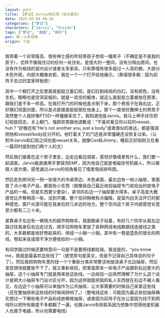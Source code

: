 ```yaml
---
layout: post
title: 【梦记】Jarvis和幻视（有点喜欢）
date: 2025-03-04 08:36
categories: ["梦记"]
characters: ["Jarvis", "Vision"]
tags: ["梦记", "漫威", "碎片"]
pov: 第一人称视角
origin: 个站
---
```


我带着一个非常瘦高、很有绅士感的年轻男孩子参观一幢房子（不确定是不是我的房子），式样不像我住过的任何一处住处。是很大的一整间，没有分隔出房间，也没有作为格挡的室内设计或者太多家具，只有靠墙有很多超过一人高的橱，大部分木色外观，内部大概像衣柜，我在一个一个打开给他展示。（靠墙很多橱：因为前阵子去过的宜家样板房）

其中一个橱打开之后里面直挺挺立着幻视，是幻红剧结局的白幻，没有颜色，没有生机，眼睛也是空洞呆板的，就是一具空的躯体，就这么直挺挺立着被放在那里，跟我们差不多一样高。在我打开门的时候他差点倒下来，那个男孩子在我右边，正好跟幻视面对面，所以差点直接直挺挺倒在他身上。那个一直很优雅绅士的男孩子突然整个人就好像PTSD一样僵硬呆住了。我知道他是Jarvis。我马上伸手扶住把幻视放回去，关上橱门，强颜欢笑跟他道歉说：“不喜欢看见你以前的vessel，huh？”好像还有“He's not another you, just a body”或者类似的表达，都是强调把他和vessel/body区分开的。他盯着关了的门还是非常僵硬还没恢复过来。（认知中Jarvis和幻视之间也是vessel关系，就像Cas和Jimmy，睡前正好刚刚又在看一篇同时提到他们两个人的文）

然后我们接着在这个房子里走，边走边看边调查，感觉好像墙里有什么，我们要一起调查。Jarvis能直接用手掌探测EMF，因为他自己就是电磁信号机器人，所以做猎人很方便。感觉通过Jarvis的视角看见了墙里电线排布图。

然后走到房间另一侧一张很大的书桌旁边，木色桌面，最左边有一格小抽屉，里面放了点小电子产品，都是些小东西（就像我自己最近收拾抽屉专门收拾出的放电子产品的一格，但是东西更少更杂），紧邻的右边一个抽屉要大得多。桌子高度大概感觉比齐臀稍高一些，没到齐腰。整个空间稍微有点偏暗，是室内白天没开灯的那种感觉，窗户光源可能在我身后好几米远的地方。整个空间这个房子内部感觉长宽至少都有二三十米。

紧靠桌子左边有一辆很大的超市购物车，我面朝桌子站着，有好几个同学从我左边路过往我身后右边走过去，顺手往购物车里放了各种网线电线数据线连接线之类的，大多数都是收好卷起来的，绑成一小捆一小捆，其中有一卷是蓝色的很长的网线，卷起来变成很干净方便收拾的一小捆。

有同学路过时候还要特意问一句是不是要把线都给我，我说是的，“you know me，我就是最喜欢这些线了”（感觉原句是英文，但是不记得自己具体说的句子了）。然后我把购物车里的线一个个重新分类非常整洁地放进桌子左边抽屉，然后发现很快就要放不下了，就又重新收拾，把里面原本一些电子产品挪到右边更大的抽屉，这个小抽屉专门就是用来放这些线。一边收拾一边突然理解了为什么这个设计是把大小抽屉专门设计区分开，因为这样就能把我的私人东西放在右边不被人看见，左边这个小抽屉可以单独作为公共抽屉，让大家需要的时候自己来拿这些线（还在整抽屉和这些线的时候闹钟响了。）（整电线这些：可能因为最近收拾抽屉确实想过一下哪些电子产品和线放哪格抽屉，或者因为前阵子在办公室因为找不到网线所以把所有橱差不多都翻了一遍，也跟Jarvis有些联系因为想象中觉得他是机器人也属于电器，所以也需要电线）
